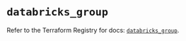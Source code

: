 # `databricks_group`

Refer to the Terraform Registry for docs: [`databricks_group`](https://registry.terraform.io/providers/databricks/databricks/1.71.0/docs/resources/group).
